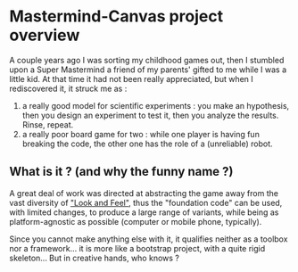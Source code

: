 # Mastermind-Canvas project overview

A couple years ago I was sorting my childhood games out, then I stumbled upon a Super Mastermind a friend of my parents' gifted to me while I was a little kid.
At that time it had not been really appreciated, but when I rediscovered it, it struck me as :
1. a really good model for scientific experiments : you make an hypothesis, then you design an experiment to test it, then you analyze the results. Rinse, repeat.
2. a really poor board game for two : while one player is having fun breaking the code, the other one has the role of a (unreliable) robot.


## What is it ? (and why the funny name ?)

A great deal of work was directed at abstracting the game away from the vast diversity of ["Look and Feel"](https://en.wikipedia.org/wiki/Look_and_feel), thus
the "foundation code" can be used, with limited changes, to produce a large range of variants, while being as platform-agnostic as possible (computer or mobile phone, typically).

Since you cannot make anything else with it, it qualifies neither as a toolbox nor a framework... it is more like a bootstrap project, with a quite rigid skeleton...
But in creative hands, who knows ?